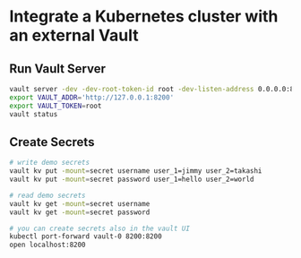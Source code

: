# Integrate a Kubernetes cluster with an external Vault

## Run Vault Server
```bash
vault server -dev -dev-root-token-id root -dev-listen-address 0.0.0.0:8200
export VAULT_ADDR='http://127.0.0.1:8200'
export VAULT_TOKEN=root
vault status
```

## Create Secrets
```bash
# write demo secrets
vault kv put -mount=secret username user_1=jimmy user_2=takashi
vault kv put -mount=secret password user_1=hello user_2=world

# read demo secrets
vault kv get -mount=secret username
vault kv get -mount=secret password

# you can create secrets also in the vault UI
kubectl port-forward vault-0 8200:8200
open localhost:8200
```